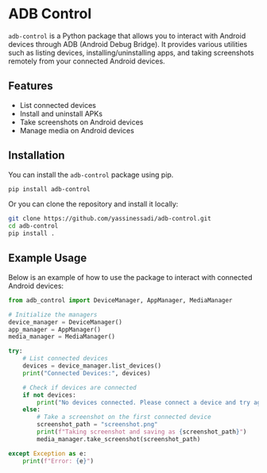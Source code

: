# ADB Control

`adb-control` is a Python package that allows you to interact with Android devices through ADB (Android Debug Bridge). It provides various utilities such as listing devices, installing/uninstalling apps, and taking screenshots remotely from your connected Android devices.

## Features

- List connected devices
- Install and uninstall APKs
- Take screenshots on Android devices
- Manage media on Android devices

## Installation

You can install the `adb-control` package using pip.

```bash
pip install adb-control
```


Or you can clone the repository and install it locally:

```bash
git clone https://github.com/yassinessadi/adb-control.git
cd adb-control
pip install .
```

## Example Usage

Below is an example of how to use the package to interact with connected Android devices:

```python
from adb_control import DeviceManager, AppManager, MediaManager

# Initialize the managers
device_manager = DeviceManager()
app_manager = AppManager()
media_manager = MediaManager()

try:
    # List connected devices
    devices = device_manager.list_devices()
    print("Connected Devices:", devices)

    # Check if devices are connected
    if not devices:
        print("No devices connected. Please connect a device and try again.")
    else:
        # Take a screenshot on the first connected device
        screenshot_path = "screenshot.png"
        print(f"Taking screenshot and saving as {screenshot_path}")
        media_manager.take_screenshot(screenshot_path)

except Exception as e:
    print(f"Error: {e}")
```
